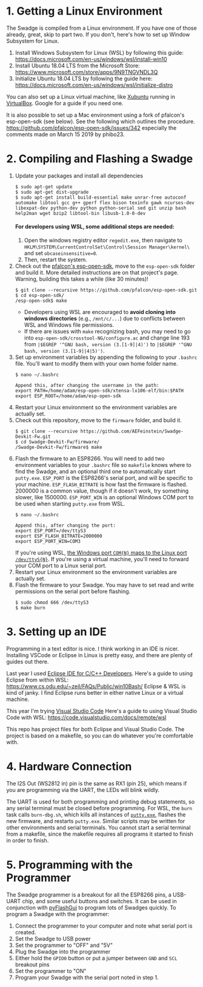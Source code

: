 # 1. Getting a Linux Environment

The Swadge is compiled from a Linux environment. If you have one of those already, great, skip to part two. If you don't, here's how to set up Window Subsystem for Linux.

1. Install Windows Subsystem for Linux (WSL) by following this guide: https://docs.microsoft.com/en-us/windows/wsl/install-win10
1. Install Ubuntu 18.04 LTS from the Microsoft Store: https://www.microsoft.com/store/apps/9N9TNGVNDL3Q
1. Initialize Ubuntu 18.04 LTS by following the guide here: https://docs.microsoft.com/en-us/windows/wsl/initialize-distro

You can also set up a Linux virtual machine, like [Xubuntu](https://xubuntu.org/download/) running in [VirtualBox](https://www.virtualbox.org/wiki/Downloads). Google for a guide if you need one.

It is also possible to set up a Mac environment using a fork of pfalcon's esp-open-sdk (see below). See the following which outlines the procedure. https://github.com/pfalcon/esp-open-sdk/issues/342
especially the comments made on March 15 2019 by phibo23. 


# 2. Compiling and Flashing a Swadge

1. Update your packages and install all dependencies
    ```
    $ sudo apt-get update
    $ sudo apt-get dist-upgrade
    $ sudo apt-get install build-essential make unrar-free autoconf automake libtool gcc g++ gperf flex bison texinfo gawk ncurses-dev libexpat-dev python-dev python python-serial sed git unzip bash help2man wget bzip2 libtool-bin libusb-1.0-0-dev
    ```
    #### For developers using WSL, some additional steps are needed:
    1. Open the windows registry editor ```regedit.exe```, then navigate to ```HKLM\SYSTEM\CurrentControlSet\Control\Session Manager\kernel\``` and set ```obcaseinsensitive=0```.
    1. Then, restart the system.
1. Check out the [pfalcon's esp-open-sdk](https://github.com/pfalcon/esp-open-sdk), move to the ```esp-open-sdk``` folder and build it. More detailed instructions are on that project's page. Warning, building this takes a while (like 30 minutes)!
    ```
    $ git clone --recursive https://github.com/pfalcon/esp-open-sdk.git
    $ cd esp-open-sdk/
    /esp-open-sdk$ make
    ```
    * Developers using WSL are encouraged to **avoid cloning into windows directories** (e.g., ```/mnt/c/...```) due to conflicts between WSL and Windows file permissions.
    * If there are issues with ```make``` recognizing bash, you may need to go into ```esp-open-sdk/crosstool-NG/configure.ac``` and change line 193 from ```|$EGREP '^GNU bash, version (3.[1-9]|4)')``` to ```|$EGREP '^GNU bash, version (3.[1-9]|4|5)')```.
1. Set up environment variables by appending the following to your ```.bashrc``` file. You'll want to modify them with your own home folder name.
    ```
    $ nano ~/.bashrc
    
    Append this, after changing the username in the path:
    export PATH=/home/adam/esp-open-sdk/xtensa-lx106-elf/bin:$PATH
    export ESP_ROOT=/home/adam/esp-open-sdk
    ```
1. Restart your Linux environment so the environment variables are actually set.
1. Check out this repository, move to the ```firmware``` folder, and build it. 
    ```
    $ git clone --recursive https://github.com/AEFeinstein/Swadge-Devkit-Fw.git
    $ cd Swadge-Devkit-Fw/firmware/
    /Swadge-Devkit-Fw/firmware$ make
    ```
1. Flash the firmware to an ESP8266. You will need to add two environment variables to your ```.bashrc``` file so ```makefile``` knows where to find the Swadge, and an optional third one to automatically start ```putty.exe```. ```ESP_PORT``` is the ESP8266's serial port, and will be specific to your machine. ```ESP_FLASH_BITRATE``` is how fast the firmware is flashed. 2000000 is a common value, though if it doesn't work, try something slower, like 1500000. ```ESP_PORT_WIN``` is an optional Windows COM port to be used when starting ```putty.exe``` from WSL.
    ```
    $ nano ~/.bashrc
    
    Append this, after changing the port:
    export ESP_PORT=/dev/ttyS3
    export ESP_FLASH_BITRATE=2000000
    export ESP_PORT_WIN=COM3
    ```
   If you're using WSL, [the Windows port ```COM{N}``` maps to the Linux port ```/dev/ttyS{N}```](https://blogs.msdn.microsoft.com/wsl/2017/04/14/serial-support-on-the-windows-subsystem-for-linux/). If you're using a virtual machine, you'll need to forward your COM port to a Linux serial port.
1. Restart your Linux environment so the environment variables are actually set.
1. Flash the firmware to your Swadge. You may have to set read and write permissions on the serial port before flashing.
    ```
    $ sudo chmod 666 /dev/ttyS3
    $ make burn
    ```

# 3. Setting up an IDE
 
Programming in a text editor is nice. I think working in an IDE is nicer. Installing VSCode or Eclipse in Linux is pretty easy, and there are plenty of guides out there.

Last year I used [Eclipse IDE for C/C++ Developers](https://www.eclipse.org/downloads/packages/).
Here's a guide to using Eclipse from within WSL: https://www.cs.odu.edu/~zeil/FAQs/Public/win10Bash/
Eclipse & WSL is kind of janky. I find Eclipse runs better in either native Linux or a virtual machine.

This year I'm trying [Visual Studio Code](https://code.visualstudio.com/)
Here's a guide to using Visual Studio Code with WSL: https://code.visualstudio.com/docs/remote/wsl

This repo has project files for both Eclipse and Visual Studio Code. The project is based on a makefile, so you can do whatever you're comfortable with.

# 4. Hardware Connection

The I2S Out (WS2812 in) pin is the same as RX1 (pin 25), which means if you are programming via the UART, the LEDs will blink wildly.

The UART is used for both programming and printing debug statements, so any serial terminal must be closed before programming. For WSL, the ```burn``` task calls ```burn-dbg.sh```, which kills all instances of [```putty.exe```](https://www.chiark.greenend.org.uk/~sgtatham/putty/latest.html), flashes the new firmware, and restarts ```putty.exe```. Similar scripts may be written for other environments and serial terminals. You cannot start a serial terminal from a makefile, since the makefile requires all programs it started to finish in order to finish.

# 5. Programming with the Programmer

The Swadge programmer is a breakout for all the ESP8266 pins, a USB-UART chip, and some useful buttons and switches. It can be used in conjunction with [pyFlashGui](https://github.com/AEFeinstein/Swadge-Devkit-Fw/tree/master/piflash/pyFlashGui) to program lots of Swadges quickly. To program a Swadge with the programmer:
1. Connect the programmer to your computer and note what serial port is created.
1. Set the Swadge to USB power
2. Set the programmer to "OFF" and "5V"
3. Plug the Swadge into the programmer
4. Either hold the `GPIO0` button or put a jumper between `GND` and `SCL` breakout pins
5. Set the programmer to "ON"
6. Program your Swadge with the serial port noted in step 1.
